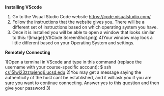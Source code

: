 **Installing VScode**

1) Go to the Visual Studio Code website https://code.visualstudio.com/
2) Follow the instructions that the website gives you. There will be a different set of instructions based on which operating system you have. 
3) Once it is installed you will be able to open a window that looks similar to this:
![Image](VSCode ScreenShot.png)
4)Your window may look a little different based on your Operating System and settings.

**Remotely Connecting**

1)Open a terminal in VScode and type in this command (replace the username with your course-specific account): $ ssh cs15lwi23zz@ieng6.ucsd.edu
2)You may get a message saying the authenticity of the host cant be established, and it will ask you if you are sure you want to continue connecting. Answer yes to this question and then give your password
3)
